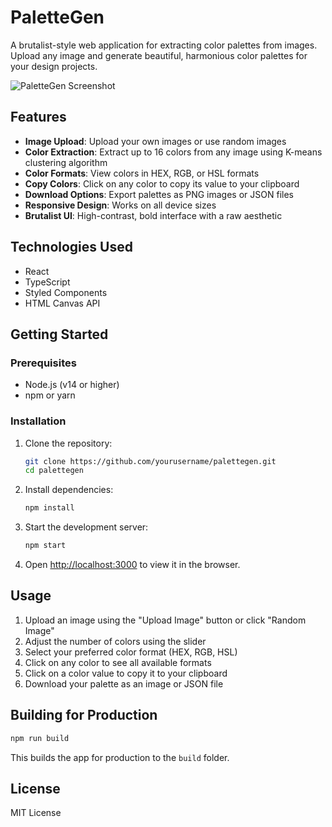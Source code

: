 # PaletteGen

A brutalist-style web application for extracting color palettes from images. Upload any image and generate beautiful, harmonious color palettes for your design projects.

![PaletteGen Screenshot](screenshot.png)

## Features

- **Image Upload**: Upload your own images or use random images
- **Color Extraction**: Extract up to 16 colors from any image using K-means clustering algorithm
- **Color Formats**: View colors in HEX, RGB, or HSL formats
- **Copy Colors**: Click on any color to copy its value to your clipboard
- **Download Options**: Export palettes as PNG images or JSON files
- **Responsive Design**: Works on all device sizes
- **Brutalist UI**: High-contrast, bold interface with a raw aesthetic

## Technologies Used

- React
- TypeScript
- Styled Components
- HTML Canvas API

## Getting Started

### Prerequisites

- Node.js (v14 or higher)
- npm or yarn

### Installation

1. Clone the repository:
   ```bash
   git clone https://github.com/yourusername/palettegen.git
   cd palettegen
   ```

2. Install dependencies:
   ```bash
   npm install
   ```

3. Start the development server:
   ```bash
   npm start
   ```

4. Open [http://localhost:3000](http://localhost:3000) to view it in the browser.

## Usage

1. Upload an image using the "Upload Image" button or click "Random Image"
2. Adjust the number of colors using the slider
3. Select your preferred color format (HEX, RGB, HSL)
4. Click on any color to see all available formats
5. Click on a color value to copy it to your clipboard
6. Download your palette as an image or JSON file

## Building for Production

```bash
npm run build
```

This builds the app for production to the `build` folder.

## License

MIT License
